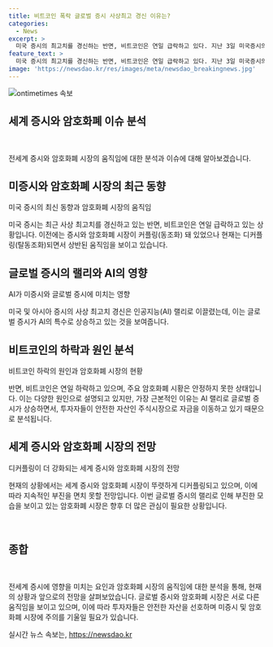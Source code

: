 ```yaml
---
title: 비트코인 폭락 글로벌 증시 사상최고 경신 이유는?
categories:
  - News
excerpt: >
  미국 증시의 최고치를 경신하는 반면, 비트코인은 연일 급락하고 있다. 지난 3일 미국증시의 AI 랠리로 다우와 S&P500이 역대 최고치를 경신하자, 아시아 증시에서도 닛케이와 토픽스 등이 최고치를 경신했다. 한편, 비트코인은 24시간 전보다 8.60% 급락한 5만3902달러를 기록하며 지난 일주일간 13.57% 폭락했다. 전세계 증시의 AI 랠리로 인해 투자자들이 비트코인에서 증시로 이동하고 있는 상황이다. 이로 인해 세계 증시와 암호화폐 시장의 디커플링이 더욱 강화될 전망이다.
feature_text: >
  미국 증시의 최고치를 경신하는 반면, 비트코인은 연일 급락하고 있다. 지난 3일 미국증시의 AI 랠리로 다우와 S&P500이 역대 최고치를 경신하자, 아시아 증시에서도 닛케이와 토픽스 등이 최고치를 경신했다. 한편, 비트코인은 24시간 전보다 8.60% 급락한 5만3902달러를 기록하며 지난 일주일간 13.57% 폭락했다. 전세계 증시의 AI 랠리로 인해 투자자들이 비트코인에서 증시로 이동하고 있는 상황이다. 이로 인해 세계 증시와 암호화폐 시장의 디커플링이 더욱 강화될 전망이다.
image: 'https://newsdao.kr/res/images/meta/newsdao_breakingnews.jpg'
---
```


<p><img src="https://newsdao.kr/res/images/meta/newsdao_breakingnews.jpg" alt="ontimetimes 속보" /></p>

<h2 data-ke-size="size26">세계 증시와 암호화폐 이슈 분석</h2>

<p data-ke-size="size16">&nbsp;</p>

<p>전세계 증시와 암호화폐 시장의 움직임에 대한 분석과 이슈에 대해 알아보겠습니다.</p>

<h2 data-ke-size="size24">미증시와 암호화폐 시장의 최근 동향</h2>

<p data-ke-size="size16">미국 증시의 최신 동향과 암호화폐 시장의 움직임</p>

<p>미국 증시는 최근 사상 최고치를 경신하고 있는 반면, 비트코인은 연일 급락하고 있는 상황입니다. 이전에는 증시와 암호화폐 시장이 커플링(동조화) 돼 있었으나 현재는 디커플링(탈동조화)되면서 상반된 움직임을 보이고 있습니다.</p>

<h2 data-ke-size="size24">글로벌 증시의 랠리와 AI의 영향</h2>

<p data-ke-size="size16">AI가 미증시와 글로벌 증시에 미치는 영향</p>

<p>미국 및 아시아 증시의 사상 최고치 경신은 인공지능(AI) 랠리로 이끌렸는데, 이는 글로벌 증시가 AI의 특수로 상승하고 있는 것을 보여줍니다.</p>

<h2 data-ke-size="size24">비트코인의 하락과 원인 분석</h2>

<p data-ke-size="size16">비트코인 하락의 원인과 암호화폐 시장의 현황</p>

<p>반면, 비트코인은 연일 하락하고 있으며, 주요 암호화폐 시황은 안정하지 못한 상태입니다. 이는 다양한 원인으로 설명되고 있지만, 가장 근본적인 이유는 AI 랠리로 글로벌 증시가 상승하면서, 투자자들이 안전한 자산인 주식시장으로 자금을 이동하고 있기 때문으로 분석됩니다.</p>

<h2 data-ke-size="size24">세계 증시와 암호화폐 시장의 전망</h2>

<p data-ke-size="size16">디커플링이 더 강화되는 세계 증시와 암호화폐 시장의 전망</p>

<p>현재의 상황에서는 세계 증시와 암호화폐 시장이 뚜렷하게 디커플링되고 있으며, 이에 따라 지속적인 부진을 면치 못할 전망입니다.
이번 글로벌 증시의 랠리로 인해 부진한 모습을 보이고 있는 암호화폐 시장은 향후 더 많은 관심이 필요한 상황입니다.</p>

<p data-ke-size="size16">&nbsp;</p>

<h2 data-ke-size="size26">종합</h2>

<p data-ke-size="size16">&nbsp;</p>

<p>전세계 증시에 영향을 미치는 요인과 암호화폐 시장의 움직임에 대한 분석을 통해, 현재의 상황과 앞으로의 전망을 살펴보았습니다. 글로벌 증시와 암호화폐 시장은 서로 다른 움직임을 보이고 있으며, 이에 따라 투자자들은 안전한 자산을 선호하며 미증시 및 암호화폐 시장에 주의를 기울일 필요가 있습니다.</p></p>
실시간 뉴스 속보는, <a href="https://newsdao.kr" rel="dofollow">https://newsdao.kr</a>


